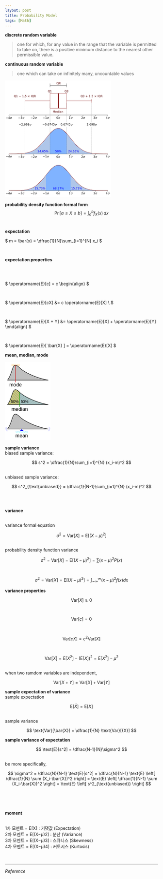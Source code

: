 ```yaml
---
layout: post
title: Probability Model
tags: [Math]
---
```

**discrete random variable** <br/>
> one for which, for any value in the range that the variable is permitted to take on, there is a positive minimum distance to the nearest other permissible value.



**continuous random variable** <br/>
> one which can take on infinitely many, uncountable values


![alt text](/assets/img/pdf.png)

**probability density function formal form** <br/>
$$
\Pr[a\leq X\leq b]=\int _{a}^{b}f_{X}(x)\,dx
$$
<br/>



**expectation** <br/>

$
m = \bar{x} = \dfrac{1}{N}\sum_{i=1}^{N} x_i
$

<br/>

**expectation properties**

<br/>
<br/>

$
\operatorname{E}[c] = c
\begin{align}
$

<br/>

$
\operatorname{E}[cX]    &= c \operatorname{E}[X] \\
$

<br/>

$
\operatorname{E}[X + Y] &=   \operatorname{E}[X] + \operatorname{E}[Y]
\end{align}
$

<br/>

$
\operatorname{E}[ \bar{X} ] = \operatorname{E}[X]
$

**mean, median, mode** <br/>

![alt text](/assets/img/Visualisation_mode_median_mean.svg.png)


**sample variance** <br/>
biased sample variance:

$$
s^2 = \dfrac{1}{N}\sum_{i=1}^{N} (x_i-m)^2
$$

<br/>
unbiased sample variance:

$$
s^2_{\text{unbiased}} = \dfrac{1}{N-1}\sum_{i=1}^{N} (x_i-m)^2
$$

<br/>
<br/>

**variance** <br/>
<br/>

variance formal equation

$$
\sigma^2 = \text{Var}[X] = \text{E}[(X - \mu)^2]
$$

<br/>
probability density function variance
<br/>

$$
\sigma^2 = \text{Var}[X] = \text{E}[(X - \mu)^2] =  \sum (x - \mu)^2 P(x)
$$

<br/>

$$
\sigma^2 = \text{Var}[X] = \text{E}[(X - \mu)^2] = \int_{-\infty}^{\infty} (x - \mu)^2 f(x)dx
$$

**variance properties** <br/>

$$
\text{Var}[X] \geq 0
$$

<br/>

$$
\text{Var}[c] = 0
$$

<br/>

$$
\text{Var}[cX] = c^2 \text{Var}[X]
$$

<br/>

$$
\text{Var}[X] = \text{E}[X^2] - (\text{E}[X])^2  = \text{E}[X^2] - \mu^2
$$

<br/>
when two ramdom variables are independent,
<br/>

$$
\text{Var}\left[ X + Y \right] =  \text{Var}\left[ X \right] + \text{Var}\left[ Y \right]
$$

**sample expectation of variance** <br/>
sample expectation

$$
\text{E}[\bar{X}] = \text{E}[{X}]
$$

<br/>
sample variance

$$
\text{Var}[\bar{X}] = \dfrac{1}{N} \text{Var}[{X}]
$$

**sample variance of expectation** <br/>

$$
\text{E}[s^2] = \dfrac{N-1}{N}\sigma^2
$$

<br/>
be more specifically,
<br/>

$$
\sigma^2
= \dfrac{N}{N-1} \text{E}[s^2]
= \dfrac{N}{N-1} \text{E} \left[ \dfrac{1}{N} \sum (X_i-\bar{X})^2 \right]
= \text{E} \left[ \dfrac{1}{N-1} \sum (X_i-\bar{X})^2 \right]
= \text{E} \left[ s^2_{\text{unbiased}} \right]
$$

<br/>
<br/>
<br/>

**moment**
<br/>
<br/>

1차 모멘트 =  E[X]  : 기댓값 (Expectation) <br/>
2차 모멘트 =  E[(X−μ)2]  : 분산 (Variance) <br/>
3차 모멘트 =  E[(X−μ)3]  : 스큐니스 (Skewness) <br/>
4차 모멘트 =  E[(X−μ)4]  : 커토시스 (Kurtosis) <br/>
<br/>
<br/>



***
*Reference*
